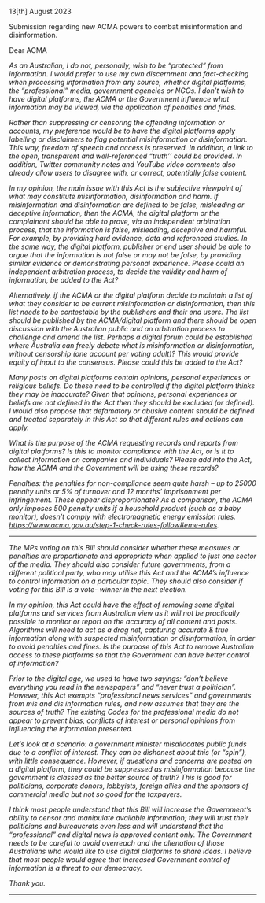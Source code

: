 13[th] August 2023

Submission regarding new ACMA powers to combat misinformation and disinformation.

Dear ACMA

_As an Australian, I do not, personally, wish to be “protected” from information. I would prefer to use_
_my own discernment and fact-checking when processing information from any source, whether_
_digital platforms, the “professional” media, government agencies or NGOs. I don’t wish to have_
_digital platforms, the ACMA or the Government influence what information may be viewed, via the_
_application of penalties and fines._

_Rather than suppressing or censoring the offending information or accounts, my preference would be_
_to have the digital platforms apply labelling or disclaimers to flag potential misinformation or_
_disinformation. This way, freedom of speech and access is preserved. In addition, a link to the open,_
_transparent and well-referenced “truth’’ could be provided. In addition, Twitter community notes and_
_YouTube video comments also already allow users to disagree with, or correct, potentially false_
_content._

_In my opinion, the main issue with this Act is the subjective viewpoint of what may constitute_
_misinformation, disinformation and harm. If misinformation and disinformation are defined to be_
_false, misleading or deceptive information, then the ACMA, the digital platform or the complainant_
_should be able to prove, via an independent arbitration process, that the information is false,_
_misleading, deceptive and harmful. For example, by providing hard evidence, data and referenced_
_studies. In the same way, the digital platform, publisher or end user should be able to argue that the_
_information is not false or may not be false, by providing similar evidence or demonstrating personal_
_experience. Please could an independent arbitration process, to decide the validity and harm of_
_information, be added to the Act?_

_Alternatively, if the ACMA or the digital platform decide to maintain a list of what they consider to be_
_current misinformation or disinformation, then this list needs to be contestable by the publishers and_
_their end users. The list should be published by the ACMA/digital platform and there should be open_
_discussion with the Australian public and an arbitration process to challenge and amend the list._
_Perhaps a digital forum could be established where Australia can freely debate what is_
_misinformation or disinformation, without censorship (one account per voting adult)? This would_
_provide equity of input to the consensus. Please could this be added to the Act?_

_Many posts on digital platforms contain opinions, personal experiences or religious beliefs. Do these_
_need to be controlled if the digital platform thinks they may be inaccurate? Given that opinions,_
_personal experiences or beliefs are not defined in the Act then they should be excluded (or defined). I_
_would also propose that defamatory or abusive content should be defined and treated separately in_
_this Act so that different rules and actions can apply._

_What is the purpose of the ACMA requesting records and reports from digital platforms? Is this to_
_monitor compliance with the Act, or is it to collect information on companies and individuals? Please_
_add into the Act, how the ACMA and the Government will be using these records?_

_Penalties: the penalties for non-compliance seem quite harsh – up to 25000 penalty units or 5% of_
_turnover and 12 months’ imprisonment per infringement. These appear disproportionate? As a_
_comparison, the ACMA only imposes 500 penalty units if a household product (such as a baby_
_monitor), doesn’t comply with electromagnetic energy emission rules._
_https://www.acma.gov.au/step-1-check-rules-follow#eme-rules._


-----

_The MPs voting on this Bill should consider whether these measures or penalties are proportionate_
_and appropriate when applied to just one sector of the media. They should also consider future_
_governments, from a different political party, who may utilise this Act and the ACMA’s influence to_
_control information on a particular topic. They should also consider if voting for this Bill is a vote-_
_winner in the next election._

_In my opinion, this Act could have the effect of removing some digital platforms and services from_
_Australian view as it will not be practically possible to monitor or report on the accuracy of all content_
_and posts. Algorithms will need to act as a drag net, capturing accurate & true information along_
_with suspected misinformation or disinformation, in order to avoid penalties and fines. Is the purpose_
_of this Act to remove Australian access to these platforms so that the Government can have better_
_control of information?_

_Prior to the digital age, we used to have two sayings: “don’t believe everything you read in the_
_newspapers” and “never trust a politician”. However, this Act exempts “professional news services”_
_and governments from mis and dis information rules, and now assumes that they are the sources of_
_truth? The existing Codes for the professional media do not appear to prevent bias, conflicts of_
_interest or personal opinions from influencing the information presented._

_Let’s look at a scenario: a government minister misallocates public funds due to a conflict of interest._
_They can be dishonest about this (or “spin”), with little consequence. However, if questions and_
_concerns are posted on a digital platform, they could be suppressed as misinformation because the_
_government is classed as the better source of truth? This is good for politicians, corporate donors,_
_lobbyists, foreign allies and the sponsors of commercial media but not so good for the taxpayers._

_I think most people understand that this Bill will increase the Government’s ability to censor and_
_manipulate available information; they will trust their politicians and bureaucrats even less and will_
_understand that the “professional” and digital news is approved content only. The Government needs_
_to be careful to avoid overreach and the alienation of those Australians who would like to use digital_
_platforms to share ideas. I believe that most people would agree that increased Government control_
_of information is a threat to our democracy._

_Thank you._


-----

